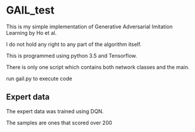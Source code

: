 # GAIL_test
This is my simple implementation of Generative Adversarial Imitation Learning by Ho et al.

I do not hold any right to any part of the algorithm itself. 

This is programmed using python 3.5 and Tensorflow. 

There is only one script which contains both network classes and the main. 

run gail.py to execute code

## Expert data
The expert data was trained using DQN. 

The samples are ones that scored over 200

